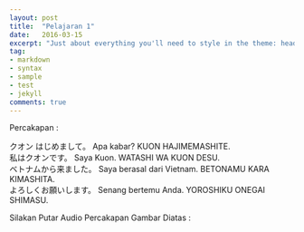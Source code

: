 ```yaml
---
layout: post
title:  "Pelajaran 1"
date:   2016-03-15
excerpt: "Just about everything you'll need to style in the theme: headings, paragraphs, blockquotes, tables, code blocks, and more."
tag:
- markdown 
- syntax
- sample
- test
- jekyll
comments: true
---
```

Percakapan :

クオン	はじめまして。	            Apa kabar?
KUON	HAJIMEMASHITE.	
	    私はクオンです。	        Saya Kuon.
    	WATASHI WA KUON DESU.	
    	ベトナムから来ました。	    Saya berasal dari Vietnam.
    	BETONAMU KARA KIMASHITA. 	
    	よろしくお願いします。	    Senang bertemu Anda.
    	YOROSHIKU ONEGAI SHIMASU.	

Silakan Putar Audio Percakapan Gambar Diatas :

